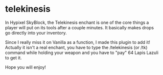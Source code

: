 # telekinesis

In Hypixel SkyBlock, the Telekinesis enchant is one of the core things a player will put on its tools after a couple minutes.
It basically makes drops go directly into your inventory.

Since I really miss it on Vanilla as a function, I made this plugin to add it!
Actually it isn't a real enchant, you have to type the /telekinesis (or /tk) command while holding your weapon and you have to "pay" 64 Lapis Lazuli to get it.

Hope you will enjoy!
